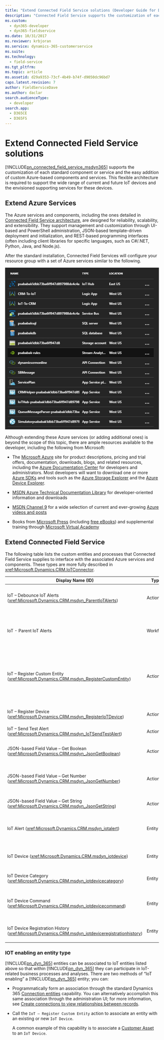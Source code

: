 ```yaml
---
title: "Extend Connected Field Service solutions (Developer Guide for Dynamics 365) | MicrosoftDocs"
description: "Connected Field Service supports the customization of each standard component or service and the easy addition of custom Azure-based components and services."
ms.custom: 
  - dyn365-developer
  - dyn365-fieldservice
ms.date: 10/31/2017
ms.reviewer: krbjoran
ms.service: dynamics-365-customerservice
ms.suite: 
ms.technology: 
  - field-service
ms.tgt_pltfrm: 
ms.topic: article
ms.assetid: d29a9353-73cf-4b49-b74f-d9050dc96bd7
caps.latest.revision: 7
author: FieldServiceDave
ms.author: daclar
search.audienceType: 
  - developer
search.app: 
  - D365CE
  - D365FS
---
```


# Extend Connected Field Service solutions

[!INCLUDE[pn_connected_field_service_msdyn365](../../includes/pn-connected-field-service-msdyn365.md)] supports the customization of each standard component or service and the easy addition of custom Azure-based components and services. This flexible architecture is required to support the wide range of current and future IoT devices and the envisioned supporting services for these devices.  
  
## Extend Azure Services

 The Azure services and components, including the ones detailed in [Connected Field Service architecture](connected-field-service-architecture.md), are designed for reliability, scalability, and extensibility.  They support management and customization through UI-based and PowerShell administration, JSON-based template-driven deployment and initialization, and REST-based programming interfaces (often including client libraries for specific languages, such as C#/.NET, Python, Java, and Node.js).  
  
 After the standard installation, Connected Field Services will configure your resource group with a set of Azure services similar to the following.  
  
 ![Connected Field Service Standard Azure Services](../media/iot-standard-azure-service.jpg "Connected Field Service Standard Azure Services")  
  
 Although extending these Azure services (or adding additional ones) is beyond the scope of this topic, there are ample resources available to the developer, including the following from Microsoft:  
  
-   The [Microsoft Azure](https://azure.microsoft.com/) site for product descriptions, pricing and trial offers, documentation, downloads, blogs, and related resources, including the [Azure Documentation Center](https://azure.microsoft.com/documentation/) for developers and administrators. Most developers will want to download one or more [Azure SDKs](https://azure.microsoft.com/downloads/) and tools such as the [Azure Storage Explorer](https://storageexplorer.com/) and the [Azure Device Explorer](https://github.com/fsautomata/azure-iot-sdks/blob/master/tools/DeviceExplorer/doc/how_to_use_device_explorer.md).  
  
-   [MSDN Azure Technical Documentation Library](https://msdn.microsoft.com/library/azure/dn578280.aspx) for developer-oriented information and downloads  
  
-   [MSDN Channel 9](https://channel9.msdn.com/) for a wide selection of current and ever-growing [Azure videos and posts](https://channel9.msdn.com/tags/Azure/)  
  
-   Books from [Microsoft Press](https://www.microsoftpressstore.com/) (including [free eBooks](https://mva.microsoft.com/ebooks/)) and supplemental training through [Microsoft Virtual Academy](https://mva.microsoft.com/)  
  
## Extend Connected Field Service  
 The following table lists the custom entities and processes that Connected Field Service supplies to interface with the associated Azure services and components. These types are more fully described in <xref:Microsoft.Dynamics.CRM.IoTConnector>.
  
|Display Name (ID)|Type|Description|  
|-------------------------|----------|-----------------|  
|IoT – Debounce IoT Alerts (<xref:Microsoft.Dynamics.CRM.msdyn_ParentIoTAlerts>)|Action|Links potential redundant alerts to an existing parent alert|  
|IoT - Parent IoT Alerts|Workflow|Calls the `IoT - Debounce IoT Alerts` action and passes 60 for the `TimespanSeconds` parameter|  
|IoT – Register Custom Entity (<xref:Microsoft.Dynamics.CRM.msdyn_RegisterCustomEntity>)|Action|Registers any custom entity that may or may not already have connected IoT devices. This action invokes the `IoT – Register Device` action.|  
|IoT – Register Device (<xref:Microsoft.Dynamics.CRM.msdyn_RegisterIoTDevice>)|Action|Publishes the registration requests for an IoT device|  
|IoT – Send Test Alert (<xref:Microsoft.Dynamics.CRM.msdyn_IoTSendTestAlert>)|Action|*Reserved for future use*|  
|JSON-based Field Value – Get Boolean (<xref:Microsoft.Dynamics.CRM.msdyn_JsonGetBoolean>)|Action|Reads a Boolean property in the specified JSON object|  
|JSON-based Field Value – Get Number (<xref:Microsoft.Dynamics.CRM.msdyn_JsonGetNumber>)|Action|Reads a numeric property in the specified JSON object|  
|JSON-based Field Value – Get String (<xref:Microsoft.Dynamics.CRM.msdyn_JsonGetString>)|Action|Reads a string property in the specified JSON object|  
|IoT Alert (<xref:Microsoft.Dynamics.CRM.msdyn_iotalert>)|Entity|Represents a notable event sent from the associated IoT Hub|  
|IoT Device (<xref:Microsoft.Dynamics.CRM.msdyn_iotdevice>)|Entity|Represents a connected device that can be registered with a IoT Hub|  
|IoT Device Category (<xref:Microsoft.Dynamics.CRM.msdyn_iotdevicecategory>)|Entity|Represents a logical grouping of IoT devices|  
|IoT Device Command (<xref:Microsoft.Dynamics.CRM.msdyn_iotdevicecommand>)|Entity|Represents an outgoing message to a device connected to the IoT Hub|  
|IoT Device Registration History (<xref:Microsoft.Dynamics.CRM.msdyn_iotdeviceregistrationhistory>)|Entity|Tracks registration activities of an IoT device|  
  
### IOT enabling an entity type

 [!INCLUDE[pn_dyn_365](../../includes/pn-dyn-365.md)] entities can be associated to IoT entities listed above so that within [!INCLUDE[pn_dyn_365](../../includes/pn-dyn-365.md)] they can participate in IoT-related business processes and analyses. There are two methods of “IoT enabling” a [!INCLUDE[pn_dyn_365](../../includes/pn-dyn-365.md)] entity; you can:  
  
- Programmatically form an association through the standard Dynamics 365 [Connection entities](../../developer/connection-entities.md) capability. You can alternatively accomplish this same association through the administration UI; for more information, see [Create connections to view relationships between records](https://docs.microsoft.com/dynamics365/customer-engagement/basics/create-connections-view-relationships-between-records).  
  
- Call the `IoT – Register Custom Entity` action to associate an entity with an existing or new `IoT Device`.  
  
  A common example of this capability is to associate a [Customer Asset](https://www.microsoft.com/dynamics/crm-customer-center/configure-and-set-up-customer-assets-field-service.aspx) to an `IoT Device`.

